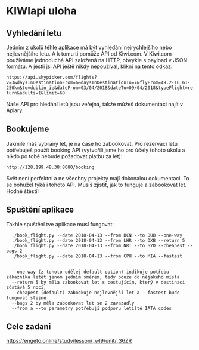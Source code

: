 KIWIapi uloha
=============


Vyhledání letu
--------------
Jedním z úkolů téhle aplikace má být vyhledání nejrychlejšího nebo nejlevnějšího letu. A k tomu ti pomůže API od Kiwi.com. V Kiwi.com používáme jednoduchá API založená na HTTP, obvykle s payload v JSON formátu. A jestli jsi API ještě nikdy nepoužíval, klikni na tento odkaz:

  ```https://api.skypicker.com/flights?v=3&daysInDestinationFrom=6&daysInDestinationTo=7&flyFrom=49.2-16.61-250km&to=dublin_ie&dateFrom=03/04/2018&dateTo=09/04/2018&typeFlight=return&adults=1&limit=60```

Naše API pro hledání letů jsou veřejná, takže můžeš dokumentaci najít v Apiary.

Bookujeme
---------
Jakmile máš vybraný let, je na čase ho zabookovat. Pro rezervaci letu potřebuješ použít booking API (vytvořili jsme ho pro účely tohoto úkolu a nikdo po tobě nebude požadovat platbu za let):

  ```http://128.199.48.38:8080/booking```

Svět není perfektní a ne všechny projekty mají dokonalou dokumentaci. To se bohužel týká i tohoto API. Musíš zjistit, jak to funguje a zabookovat let. Hodně štěstí!

Spuštění aplikace
-----------------
Takhle spuštění tve aplikace musí fungovat:

```
  ./book_flight.py --date 2018-04-13 --from BCN --to DUB --one-way
  ./book_flight.py --date 2018-04-13 --from LHR --to DXB --return 5
  ./book_flight.py --date 2018-04-13 --from NRT --to SYD --cheapest --bags 2
  ./book_flight.py --date 2018-04-13 --from CPH --to MIA --fastest
  

  --one-way (z tohoto udělej default option) indikuje potřebu zákazníka letět jenom jedním směrem, tedy pouze do nějakého místa
  --return 5 by měla zabookovat let s cestujícím, který v destinaci zůstává 5 nocí,
  --cheapest (default) zabookuje nejlevnější let a --fastest bude fungovat stejně
  --bags 2 by měla zabookovat let se 2 zavazadly
  --from a --to parametry potřebují podporu letiště IATA codes
```

Cele zadani
-----------
https://engeto.online/study/lesson/_wl9/unit/_36ZR
